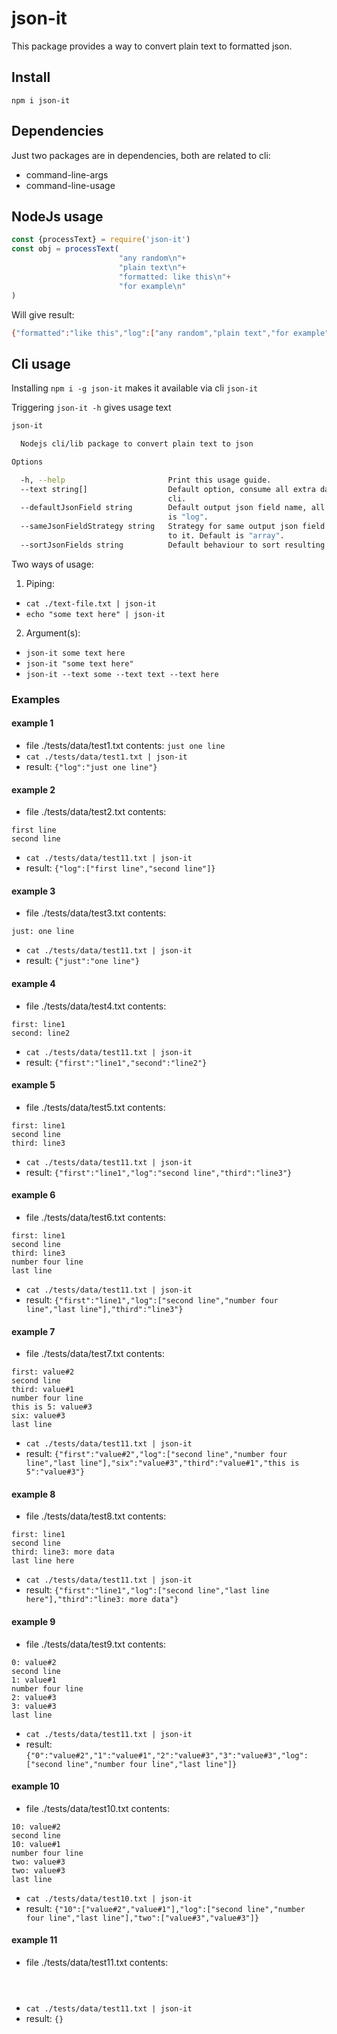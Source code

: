 # json-it
This package provides a way to convert plain text to formatted json.

## Install
`npm i json-it`

## Dependencies
Just two packages are in dependencies, both are related to cli:
* command-line-args
* command-line-usage

## NodeJs usage
```javascript
const {processText} = require('json-it')
const obj = processText(
                        "any random\n"+
                        "plain text\n"+
                        "formatted: like this\n"+
                        "for example\n"
)

```
Will give result:
```bash
{"formatted":"like this","log":["any random","plain text","for example"]}

```

## Cli usage
Installing `npm i -g json-it` makes it available via cli `json-it`

Triggering `json-it -h` gives usage text
```bash
json-it

  Nodejs cli/lib package to convert plain text to json 

Options

  -h, --help                       Print this usage guide.                                                       
  --text string[]                  Default option, consume all extra data string provided via pipe or just in    
                                   cli.                                                                          
  --defaultJsonField string        Default output json field name, all unrecognized lines will go there. Default 
                                   is "log".                                                                     
  --sameJsonFieldStrategy string   Strategy for same output json field names, all values will go there according 
                                   to it. Default is "array".                                                    
  --sortJsonFields string          Default behaviour to sort resulting json. Default is "keys".  
```

Two ways of usage:
1. Piping: 
  *  `cat ./text-file.txt | json-it`
  *  `echo "some text here" | json-it`

2. Argument(s):
  * `json-it some text here`
  * `json-it "some text here"`
  * `json-it --text some --text text --text here`       

### Examples
#### example 1
* file ./tests/data/test1.txt contents:
`just one line`
* `cat ./tests/data/test1.txt | json-it`
* result:
`{"log":"just one line"}`

#### example 2
* file ./tests/data/test2.txt contents:
```text
first line
second line
```
* `cat ./tests/data/test11.txt | json-it`
* result:
`{"log":["first line","second line"]}`

#### example 3
* file ./tests/data/test3.txt contents:
```text
just: one line
```
* `cat ./tests/data/test11.txt | json-it`
* result:
`{"just":"one line"}`

#### example 4
* file ./tests/data/test4.txt contents:
```text
first: line1
second: line2
```
* `cat ./tests/data/test11.txt | json-it`
* result:
`{"first":"line1","second":"line2"}`


#### example 5
* file ./tests/data/test5.txt contents:
```text
first: line1
second line
third: line3
```
* `cat ./tests/data/test11.txt | json-it`
* result:
`{"first":"line1","log":"second line","third":"line3"}`

#### example 6
* file ./tests/data/test6.txt contents:
```text
first: line1
second line
third: line3
number four line
last line
```
* `cat ./tests/data/test11.txt | json-it`
* result:
`{"first":"line1","log":["second line","number four line","last line"],"third":"line3"}`

#### example 7
* file ./tests/data/test7.txt contents:
```text
first: value#2
second line
third: value#1
number four line
this is 5: value#3
six: value#3
last line
```
* `cat ./tests/data/test11.txt | json-it`
* result:
`{"first":"value#2","log":["second line","number four line","last line"],"six":"value#3","third":"value#1","this is 5":"value#3"}`

#### example 8
* file ./tests/data/test8.txt contents:
```text
first: line1
second line
third: line3: more data
last line here
```
* `cat ./tests/data/test11.txt | json-it`
* result:
`{"first":"line1","log":["second line","last line here"],"third":"line3: more data"}`

#### example 9
* file ./tests/data/test9.txt contents:
```text
0: value#2
second line
1: value#1
number four line
2: value#3
3: value#3
last line
```
* `cat ./tests/data/test11.txt | json-it`
* result:
`{"0":"value#2","1":"value#1","2":"value#3","3":"value#3","log":["second line","number four line","last line"]}`


#### example 10
* file ./tests/data/test10.txt contents:
```text
10: value#2
second line
10: value#1
number four line
two: value#3
two: value#3
last line
```
* `cat ./tests/data/test10.txt | json-it`
* result:
`{"10":["value#2","value#1"],"log":["second line","number four line","last line"],"two":["value#3","value#3"]}`

#### example 11
* file ./tests/data/test11.txt contents:
```text



```
* `cat ./tests/data/test11.txt | json-it`
* result:
`{}`
